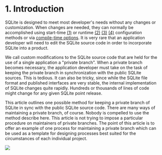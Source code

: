 # 1\.  Introduction


SQLite is designed to meet most developer's needs without any 
changes or customization. When changes are needed, they can normally
be accomplished using start\-time [(1\)](c3ref/config.html)
or runtime
[(2\)](c3ref/db_config.html)
[(3\)](c3ref/limit.html)
[(4\)](c3ref/vfs_find.html) configuration methods
or via [compile\-time options](compile.html). It is very rare that an application 
developer will need to edit the SQLite source code in order to 
incorporate SQLite into a product.




We call custom modifications to the SQLite source code that are held
for the use of a single application a "private branch". When a private
branch becomes necessary, the application developer must take on the
task of keeping the private branch in synchronization with the public
SQLite sources. This is tedious. It can also be tricky, since while
the SQLite file format and published interfaces are very stable, the
internal implementation of SQLite changes quite rapidly. Hundreds or
thousands of lines of code might change for any given SQLite point release.



This article outlines one possible method for keeping a private branch
of SQLite in sync with the public SQLite source code.
There are many ways of maintaining a private branch, of course.
Nobody is compelled to use the method describe here.
This article is not trying to impose a particular procedure on 
maintainers of private branches. The point of this article is to offer
an example of one process for maintaining a private branch which can
be used as a template for designing processes best suited for the
circumstances of each individual project.


![](images/private_branch.gif)

